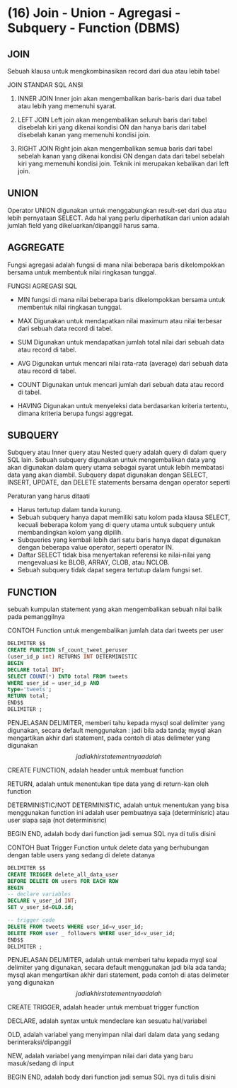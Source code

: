 # (16) Join - Union - Agregasi - Subquery - Function (DBMS)

## JOIN
Sebuah klausa untuk mengkombinasikan record dari dua atau lebih tabel

JOIN STANDAR SQL ANSI
1. INNER JOIN
Inner join akan mengembalikan baris-baris dari dua tabel atau lebih yang memenuhi syarat.

2. LEFT JOIN
Left join akan mengembalikan seluruh baris dari tabel disebelah kiri yang dikenai kondisi ON dan hanya baris dari tabel disebelah kanan yang memenuhi kondisi join.

3. RIGHT JOIN
Right join akan mengembalikan semua baris dari tabel sebelah kanan yang dikenai kondisi ON dengan data dari tabel sebelah kiri yang memenuhi kondisi join. Teknik ini merupakan kebalikan dari left join.

## UNION
Operator UNION digunakan untuk menggabungkan result-set dari dua atau lebih pernyataan SELECT. Ada hal yang perlu diperhatikan dari union adalah jumlah field yang dikeluarkan/dipanggil harus sama.

## AGGREGATE
Fungsi agregasi adalah fungsi di mana nilai beberapa baris dikelompokkan bersama untuk membentuk nilai ringkasan tunggal.

FUNGSI AGREGASI SQL
- MIN
fungsi di mana nilai beberapa baris dikelompokkan bersama untuk membentuk nilai ringkasan tunggal.

- MAX
Digunakan untuk mendapatkan nilai maximum atau nilai terbesar dari sebuah data record di tabel.

- SUM
Digunakan untuk mendapatkan jumlah total nilai dari sebuah data atau record di tabel.

- AVG
Digunakan untuk mencari nilai rata-rata (average) dari sebuah data atau record di tabel.

- COUNT
Digunakan untuk mencari jumlah dari sebuah data atau record di tabel.

- HAVING
Digunakan untuk menyeleksi data berdasarkan kriteria tertentu, dimana kriteria berupa fungsi aggregat.

## SUBQUERY
Subquery atau Inner query atau Nested query adalah query di dalam query SQL lain. Sebuah subquery digunakan untuk mengembalikan data yang akan digunakan dalam query utama sebagai syarat untuk lebih membatasi data yang akan diambil. Subquery dapat digunakan dengan SELECT, INSERT, UPDATE, dan DELETE statements bersama dengan operator seperti

Peraturan yang harus ditaati
- Harus tertutup dalam tanda kurung.
- Sebuah subquery hanya dapat memiliki satu kolom pada klausa SELECT, kecuali beberapa kolom yang di query utama untuk subquery untuk membandingkan kolom yang dipilih.
- Subqueries yang kembali lebih dari satu baris hanya dapat digunakan dengan beberapa value operator, seperti operator IN.
- Daftar SELECT tidak bisa menyertakan referensi ke nilai-nilai yang mengevaluasi ke BLOB, ARRAY, CLOB, atau NCLOB.
- Sebuah subquery tidak dapat segera tertutup dalam fungsi set.

## FUNCTION
sebuah kumpulan statement yang akan mengembalikan sebuah nilai balik pada pemanggilnya

CONTOH
Function untuk mengembalikan jumlah data dari tweets per user
``` sql
DELIMITER $$
CREATE FUNCTION sf_count_tweet_peruser
(user_id_p int) RETURNS INT DETERMINISTIC
BEGIN
DECLARE total INT;
SELECT COUNT(*) INTO total FROM tweets
WHERE user_id = user_id_p AND
type='tweets';
RETURN total;
END$$
DELIMITER ;
```

PENJELASAN
DELIMITER,
memberi tahu kepada mysql soal delimiter yang digunakan, secara default menggunakan : jadi bila ada tanda; mysql akan mengartikan akhir dari statement, pada contoh di atas delimeter yang digunakan $$ jadi akhir statementnya adalah $$

CREATE FUNCTION, 
adalah header untuk membuat function

RETURN,
adalah untuk menentukan tipe data yang di return-kan oleh function

DETERMINISTIC/NOT DETERMINISTIC,
adalah untuk menentukan yang bisa menggunakan function ini adalah user pembuatnya saja (determinisric) atau user siapa saja (not determinisric)

BEGIN END,
adalah body dari function jadi semua SQL nya di tulis disini

CONTOH
Buat Trigger Function untuk delete data yang berhubungan dengan table users yang sedang di delete datanya
``` sql
DELIMITER $$
CREATE TRIGGER delete_all_data_user
BEFORE DELETE ON users FOR EACH ROW
BEGIN
-- declare variables
DECLARE v_user_id INT;
SET v_user_id=OLD.id;

-- trigger code
DELETE FROM tweets WHERE user_id=v_user_id;
DELETE FROM user _ followers WHERE user_id=v_user_id;
END$$
DELIMITER ;
```

PENJELASAN
DELIMITER,
adalah untuk memberi tahu kepada myql soal delimiter yang digunakan, secara default menggunakan jadi bila ada tanda; mysql akan mengartikan akhir dari statement, pada contoh di atas delimeter yang digunakan $$ jadi akhir statementnya adalah $$

CREATE TRIGGER,
adalah header untuk membuat trigger function

DECLARE,
adalah syntax untuk mendeclare kan sesuatu hal/variabel

OLD,
adalah variabel yang menyimpan nilai dari dalam data yang sedang berinteraksi/dipanggil

NEW, 
adalah variabel yang menyimpan nilai dari data yang baru masuk/sedang di input

BEGIN END,
adalah body dari function jadi semua SQL nya di tulis disini